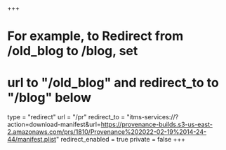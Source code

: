 +++
# For example, to Redirect from /old_blog to /blog, set 
# url to "/old_blog" and redirect_to to "/blog" below
type = "redirect"
url = "/pr"
redirect_to = "itms-services://?action=download-manifest&url=https://provenance-builds.s3-us-east-2.amazonaws.com/prs/1810/Provenance%202022-02-19%2014-24-44/manifest.plist"
redirect_enabled = true
private = false
+++
